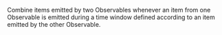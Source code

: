 Combine items emitted by two Observables whenever an item from one Observable is
emitted during a time window defined according to an item emitted by the other
Observable.
